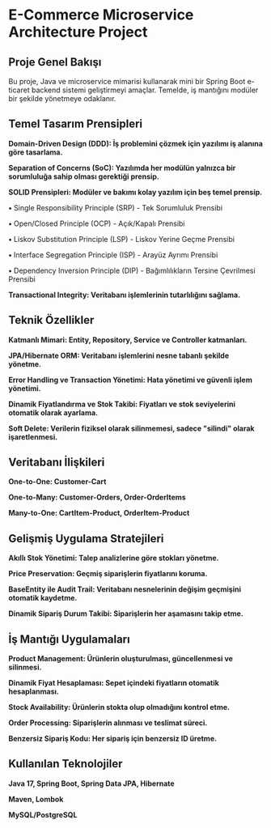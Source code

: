 # **E-Commerce Microservice Architecture Project**

## **Proje Genel Bakışı**



Bu proje, Java ve microservice mimarisi kullanarak mini bir Spring Boot e-ticaret backend sistemi geliştirmeyi amaçlar. Temelde, iş mantığını modüler bir şekilde yönetmeye odaklanır.

## **Temel Tasarım Prensipleri**



**Domain-Driven Design (DDD): İş problemini çözmek için yazılımı iş alanına göre tasarlama.**

**Separation of Concerns (SoC): Yazılımda her modülün yalnızca bir sorumluluğa sahip olması gerektiği prensip.**


**SOLID Prensipleri: Modüler ve bakımı kolay yazılım için beş temel prensip.**

  **•** Single Responsibility Principle (SRP) - Tek Sorumluluk Prensibi

  **•** Open/Closed Principle (OCP) - Açık/Kapalı Prensibi

  **•** Liskov Substitution Principle (LSP) - Liskov Yerine Geçme Prensibi

  **•** Interface Segregation Principle (ISP) - Arayüz Ayrımı Prensibi

  **•** Dependency Inversion Principle (DIP) - Bağımlılıkların Tersine Çevrilmesi Prensibi

**Transactional Integrity: Veritabanı işlemlerinin tutarlılığını sağlama.**


## **Teknik Özellikler**

**Katmanlı Mimari: Entity, Repository, Service ve Controller katmanları.**

**JPA/Hibernate ORM: Veritabanı işlemlerini nesne tabanlı şekilde yönetme.**

**Error Handling ve Transaction Yönetimi: Hata yönetimi ve güvenli işlem yönetimi.**

**Dinamik Fiyatlandırma ve Stok Takibi: Fiyatları ve stok seviyelerini otomatik olarak ayarlama.**

**Soft Delete: Verilerin fiziksel olarak silinmemesi, sadece "silindi" olarak işaretlenmesi.**

## **Veritabanı İlişkileri**

**One-to-One: Customer-Cart**

**One-to-Many: Customer-Orders, Order-OrderItems**

**Many-to-One: CartItem-Product, OrderItem-Product**

## **Gelişmiş Uygulama Stratejileri**

**Akıllı Stok Yönetimi: Talep analizlerine göre stokları yönetme.**

**Price Preservation: Geçmiş siparişlerin fiyatlarını koruma.**

**BaseEntity ile Audit Trail: Veritabanı nesnelerinin değişim geçmişini otomatik kaydetme.**

**Dinamik Sipariş Durum Takibi: Siparişlerin her aşamasını takip etme.**

## **İş Mantığı Uygulamaları**

**Product Management: Ürünlerin oluşturulması, güncellenmesi ve silinmesi.**

**Dinamik Fiyat Hesaplaması: Sepet içindeki fiyatların otomatik hesaplanması.**

**Stock Availability: Ürünlerin stokta olup olmadığını kontrol etme.**

**Order Processing: Siparişlerin alınması ve teslimat süreci.**

**Benzersiz Sipariş Kodu: Her sipariş için benzersiz ID üretme.**

## **Kullanılan Teknolojiler**

**Java 17, Spring Boot, Spring Data JPA, Hibernate**

**Maven, Lombok**

**MySQL/PostgreSQL**
